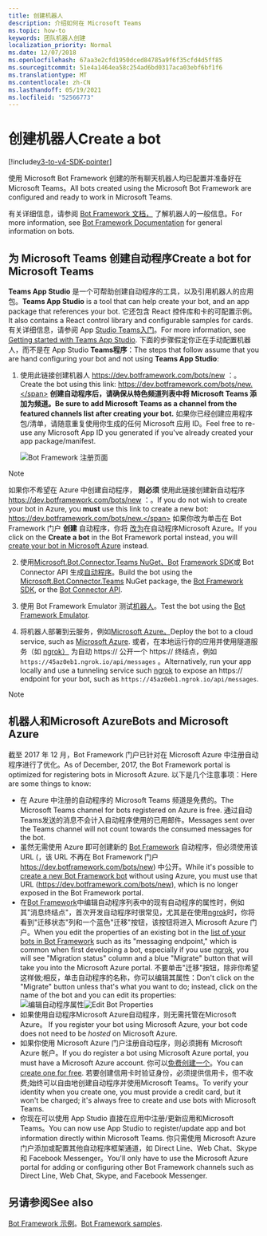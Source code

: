 ```yaml
---
title: 创建机器人
description: 介绍如何在 Microsoft Teams
ms.topic: how-to
keywords: 团队机器人创建
localization_priority: Normal
ms.date: 12/07/2018
ms.openlocfilehash: 67aa3e2cfd1950dced84785a9f6f35cfd4d5ff85
ms.sourcegitcommit: 51e4a1464ea58c254ad6bd0317aca03ebf6bf1f6
ms.translationtype: MT
ms.contentlocale: zh-CN
ms.lasthandoff: 05/19/2021
ms.locfileid: "52566773"
---
```

# <a name="create-a-bot"></a><span data-ttu-id="b3f41-104">创建机器人</span><span class="sxs-lookup"><span data-stu-id="b3f41-104">Create a bot</span></span>

[!include[v3-to-v4-SDK-pointer](~/includes/v3-to-v4-pointer-bots.md)]

<span data-ttu-id="b3f41-105">使用 Microsoft Bot Framework 创建的所有聊天机器人均已配置并准备好在 Microsoft Teams。</span><span class="sxs-lookup"><span data-stu-id="b3f41-105">All bots created using the Microsoft Bot Framework are configured and ready to work in Microsoft Teams.</span></span>

<span data-ttu-id="b3f41-106">有关详细信息，请参阅 [Bot Framework 文档，](/azure/bot-service/?view=azure-bot-service-3.0&preserve-view=true) 了解机器人的一般信息。</span><span class="sxs-lookup"><span data-stu-id="b3f41-106">For more information, see [Bot Framework Documentation](/azure/bot-service/?view=azure-bot-service-3.0&preserve-view=true) for general information on bots.</span></span>

## <a name="create-a-bot-for-microsoft-teams"></a><span data-ttu-id="b3f41-107">为 Microsoft Teams 创建自动程序</span><span class="sxs-lookup"><span data-stu-id="b3f41-107">Create a bot for Microsoft Teams</span></span>

<span data-ttu-id="b3f41-108">**Teams App Studio** 是一个可帮助创建自动程序的工具，以及引用机器人的应用包。</span><span class="sxs-lookup"><span data-stu-id="b3f41-108">**Teams App Studio** is a tool that can help create your bot, and an app package that references your bot.</span></span> <span data-ttu-id="b3f41-109">它还包含 React 控件库和卡的可配置示例。</span><span class="sxs-lookup"><span data-stu-id="b3f41-109">It also contains a React control library and configurable samples for cards.</span></span> <span data-ttu-id="b3f41-110">有关详细信息，请参阅 App [Studio Teams入门](~/concepts/build-and-test/app-studio-overview.md)。</span><span class="sxs-lookup"><span data-stu-id="b3f41-110">For more information, see [Getting started with Teams App Studio](~/concepts/build-and-test/app-studio-overview.md).</span></span> <span data-ttu-id="b3f41-111">下面的步骤假定你正在手动配置机器人，而不是在 App Studio **Teams程序**：</span><span class="sxs-lookup"><span data-stu-id="b3f41-111">The steps that follow assume that you are hand configuring your bot and not using **Teams App Studio**:</span></span>

1. <span data-ttu-id="b3f41-112">使用此链接创建机器人 https://dev.botframework.com/bots/new ：。</span><span class="sxs-lookup"><span data-stu-id="b3f41-112">Create the bot using this link: https://dev.botframework.com/bots/new.</span></span> <span data-ttu-id="b3f41-113">**创建自动程序后，请确保从特色频道列表中将 Microsoft Teams 添加为频道。**</span><span class="sxs-lookup"><span data-stu-id="b3f41-113">**Be sure to add Microsoft Teams as a channel from the featured channels list after creating your bot.**</span></span> <span data-ttu-id="b3f41-114">如果你已经创建应用程序包/清单，请随意重复使用你生成的任何 Microsoft 应用 ID。</span><span class="sxs-lookup"><span data-stu-id="b3f41-114">Feel free to re-use any Microsoft App ID you generated if you've already created your app package/manifest.</span></span>

   ![Bot Framework 注册页面](~/assets/images/bots/bfregister.png)

> [!NOTE]
> <span data-ttu-id="b3f41-116">如果你不希望在 Azure 中创建自动程序， **则必须** 使用此链接创建新自动程序 https://dev.botframework.com/bots/new ：。</span><span class="sxs-lookup"><span data-stu-id="b3f41-116">If you do not wish to create your bot in Azure, you **must** use this link to create a new bot: https://dev.botframework.com/bots/new.</span></span> <span data-ttu-id="b3f41-117">如果你改为单击在 Bot Framework 门户 **创建** 自动程序，你将 [改为](#bots-and-microsoft-azure)在自动程序Microsoft Azure。</span><span class="sxs-lookup"><span data-stu-id="b3f41-117">If you click on the **Create a bot** in the Bot Framework portal instead, you will [create your bot in Microsoft Azure](#bots-and-microsoft-azure) instead.</span></span>

2. <span data-ttu-id="b3f41-118">使用[Microsoft.Bot.Connector.Teams NuGet、Bot](https://www.nuget.org/packages/Microsoft.Bot.Connector.Teams) [Framework SDK](https://github.com/microsoft/botframework-sdk)或 Bot Connector API 生成[自动程序](/bot-framework/rest-api/bot-framework-rest-connector-api-reference)。</span><span class="sxs-lookup"><span data-stu-id="b3f41-118">Build the bot using the [Microsoft.Bot.Connector.Teams](https://www.nuget.org/packages/Microsoft.Bot.Connector.Teams) NuGet package, the  [Bot Framework SDK](https://github.com/microsoft/botframework-sdk), or the [Bot Connector API](/bot-framework/rest-api/bot-framework-rest-connector-api-reference).</span></span>

3. <span data-ttu-id="b3f41-119">使用 Bot Framework Emulator 测试[机器人](/bot-framework/debug-bots-emulator)。</span><span class="sxs-lookup"><span data-stu-id="b3f41-119">Test the bot using the [Bot Framework Emulator](/bot-framework/debug-bots-emulator).</span></span>

4. <span data-ttu-id="b3f41-120">将机器人部署到云服务，例如[Microsoft Azure。](https://azure.microsoft.com/)</span><span class="sxs-lookup"><span data-stu-id="b3f41-120">Deploy the bot to a cloud service, such as [Microsoft Azure](https://azure.microsoft.com/).</span></span> <span data-ttu-id="b3f41-121">或者，在本地运行你的应用并使用隧道服务（如 [ngrok）](https://ngrok.com) 为自动 https:// 公开一个 https:// 终结点，例如 `https://45az0eb1.ngrok.io/api/messages` 。</span><span class="sxs-lookup"><span data-stu-id="b3f41-121">Alternatively, run your app locally and use a tunneling service such [ngrok](https://ngrok.com) to expose an https:// endpoint for your bot, such as `https://45az0eb1.ngrok.io/api/messages`.</span></span>

> [!NOTE]
> ## <a name="bots-and-microsoft-azure"></a><span data-ttu-id="b3f41-122">机器人和Microsoft Azure</span><span class="sxs-lookup"><span data-stu-id="b3f41-122">Bots and Microsoft Azure</span></span>
> <span data-ttu-id="b3f41-123">截至 2017 年 12 月，Bot Framework 门户已针对在 Microsoft Azure 中注册自动程序进行了优化。</span><span class="sxs-lookup"><span data-stu-id="b3f41-123">As of December, 2017, the Bot Framework portal is optimized for registering bots in Microsoft Azure.</span></span> <span data-ttu-id="b3f41-124">以下是几个注意事项：</span><span class="sxs-lookup"><span data-stu-id="b3f41-124">Here are some things to know:</span></span>
>
> * <span data-ttu-id="b3f41-125">在 Azure 中注册的自动程序的 Microsoft Teams 频道是免费的。</span><span class="sxs-lookup"><span data-stu-id="b3f41-125">The Microsoft Teams channel for bots registered on Azure is free.</span></span> <span data-ttu-id="b3f41-126">通过自动Teams发送的消息不会计入自动程序使用的已用邮件。</span><span class="sxs-lookup"><span data-stu-id="b3f41-126">Messages sent over the Teams channel will not count towards the consumed messages for the bot.</span></span>
> * <span data-ttu-id="b3f41-127">虽然无需使用 Azure 即可创建新的 [Bot Framework](https://dev.botframework.com/bots/new) 自动程序，但必须使用该 URL (，该 URL 不再在 Bot Framework 门户 https://dev.botframework.com/bots/new) 中公开。</span><span class="sxs-lookup"><span data-stu-id="b3f41-127">While it's possible to [create a new Bot Framework bot](https://dev.botframework.com/bots/new) without using Azure, you must use that URL (https://dev.botframework.com/bots/new), which is no longer exposed in the Bot Framework portal.</span></span>
> * <span data-ttu-id="b3f41-128">在[Bot Framework](https://dev.botframework.com/bots)中编辑自动程序列表中的现有自动程序的属性时，例如其"消息终结点"，首次开发自动程序时很常见，尤其是在使用[ngrok](https://ngrok.com)时，你将看到"迁移状态"列和一个蓝色"迁移"按钮，该按钮将进入 Microsoft Azure 门户。</span><span class="sxs-lookup"><span data-stu-id="b3f41-128">When you edit the properties of an existing bot in the [list of your bots in Bot Framework](https://dev.botframework.com/bots) such as its "messaging endpoint," which is common when first developing a bot, especially if you use [ngrok](https://ngrok.com), you will see "Migration status" column and a blue "Migrate" button that will take you into the Microsoft Azure portal.</span></span> <span data-ttu-id="b3f41-129">不要单击"迁移"按钮，除非你希望这样做;相反，单击自动程序的名称，你可以编辑其属性：</span><span class="sxs-lookup"><span data-stu-id="b3f41-129">Don't click on the "Migrate" button unless that's what you want to do; instead, click on the name of the bot and you can edit its properties:</span></span></br>
   <span data-ttu-id="b3f41-130">![编辑自动程序属性](~/assets/images/bots/bf-migrate-bot-to-azure.png)</span><span class="sxs-lookup"><span data-stu-id="b3f41-130">![Edit Bot Properties](~/assets/images/bots/bf-migrate-bot-to-azure.png)</span></span>
> * <span data-ttu-id="b3f41-131">如果使用自动程序Microsoft Azure自动程序，则无需托管在Microsoft Azure。 </span><span class="sxs-lookup"><span data-stu-id="b3f41-131">If you register your bot using Microsoft Azure, your bot code does not need to be *hosted* on Microsoft Azure.</span></span>
> * <span data-ttu-id="b3f41-132">如果你使用 Microsoft Azure 门户注册自动程序，则必须拥有 Microsoft Azure 帐户。</span><span class="sxs-lookup"><span data-stu-id="b3f41-132">If you do register a bot using Microsoft Azure portal, you must have a Microsoft Azure account.</span></span> <span data-ttu-id="b3f41-133">你可以[免费创建一个](https://azure.microsoft.com/free/)。</span><span class="sxs-lookup"><span data-stu-id="b3f41-133">You can [create one for free](https://azure.microsoft.com/free/).</span></span> <span data-ttu-id="b3f41-134">若要创建信用卡时验证身份，必须提供信用卡，但不收费;始终可以自由地创建自动程序并使用Microsoft Teams。</span><span class="sxs-lookup"><span data-stu-id="b3f41-134">To verify your identity when you create one, you must provide a credit card, but it won't be charged; it's always free to create and use bots with Microsoft Teams.</span></span>
> * <span data-ttu-id="b3f41-135">你现在可以使用 App Studio 直接在应用中注册/更新应用和Microsoft Teams。</span><span class="sxs-lookup"><span data-stu-id="b3f41-135">You can now use App Studio to register/update app and bot information directly within Microsoft Teams.</span></span> <span data-ttu-id="b3f41-136">你只需使用 Microsoft Azure 门户添加或配置其他自动程序框架通道，如 Direct Line、Web Chat、Skype 和 Facebook Messenger。</span><span class="sxs-lookup"><span data-stu-id="b3f41-136">You'll only have to use the Microsoft Azure portal for adding or configuring other Bot Framework channels such as Direct Line, Web Chat, Skype, and Facebook Messenger.</span></span>

## <a name="see-also"></a><span data-ttu-id="b3f41-137">另请参阅</span><span class="sxs-lookup"><span data-stu-id="b3f41-137">See also</span></span>

<span data-ttu-id="b3f41-138">[Bot Framework 示例](https://github.com/Microsoft/BotBuilder-Samples/blob/master/README.md)。</span><span class="sxs-lookup"><span data-stu-id="b3f41-138">[Bot Framework samples](https://github.com/Microsoft/BotBuilder-Samples/blob/master/README.md).</span></span>